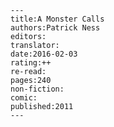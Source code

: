 
    ---
    title:A Monster Calls
    authors:Patrick Ness
    editors:
    translator:
    date:2016-02-03
    rating:++
    re-read:
    pages:240
    non-fiction:
    comic:
    published:2011
    ---

    